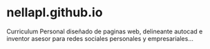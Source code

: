 # nellapl.github.io
Curriculum Personal
diseñado de paginas web, delineante autocad e inventor
asesor para redes sociales personales y empresariales...
